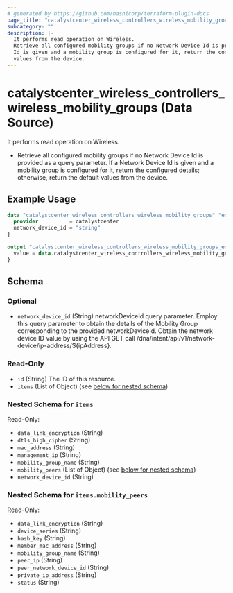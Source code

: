 ```yaml
---
# generated by https://github.com/hashicorp/terraform-plugin-docs
page_title: "catalystcenter_wireless_controllers_wireless_mobility_groups Data Source - terraform-provider-catalystcenter"
subcategory: ""
description: |-
  It performs read operation on Wireless.
  Retrieve all configured mobility groups if no Network Device Id is provided as a query parameter. If a Network Device
  Id is given and a mobility group is configured for it, return the configured details; otherwise, return the default
  values from the device.
---
```


# catalystcenter_wireless_controllers_wireless_mobility_groups (Data Source)

It performs read operation on Wireless.

- Retrieve all configured mobility groups if no Network Device Id is provided as a query parameter. If a Network Device
Id is given and a mobility group is configured for it, return the configured details; otherwise, return the default
values from the device.

## Example Usage

```terraform
data "catalystcenter_wireless_controllers_wireless_mobility_groups" "example" {
  provider          = catalystcenter
  network_device_id = "string"
}

output "catalystcenter_wireless_controllers_wireless_mobility_groups_example" {
  value = data.catalystcenter_wireless_controllers_wireless_mobility_groups.example.items
}
```

<!-- schema generated by tfplugindocs -->
## Schema

### Optional

- `network_device_id` (String) networkDeviceId query parameter. Employ this query parameter to obtain the details of the Mobility Group corresponding to the provided networkDeviceId. Obtain the network device ID value by using the API GET call /dna/intent/api/v1/network-device/ip-address/${ipAddress}.

### Read-Only

- `id` (String) The ID of this resource.
- `items` (List of Object) (see [below for nested schema](#nestedatt--items))

<a id="nestedatt--items"></a>
### Nested Schema for `items`

Read-Only:

- `data_link_encryption` (String)
- `dtls_high_cipher` (String)
- `mac_address` (String)
- `management_ip` (String)
- `mobility_group_name` (String)
- `mobility_peers` (List of Object) (see [below for nested schema](#nestedobjatt--items--mobility_peers))
- `network_device_id` (String)

<a id="nestedobjatt--items--mobility_peers"></a>
### Nested Schema for `items.mobility_peers`

Read-Only:

- `data_link_encryption` (String)
- `device_series` (String)
- `hash_key` (String)
- `member_mac_address` (String)
- `mobility_group_name` (String)
- `peer_ip` (String)
- `peer_network_device_id` (String)
- `private_ip_address` (String)
- `status` (String)
